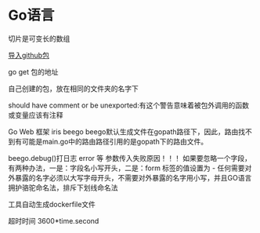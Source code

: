 # Go语言
切片是可变长的数组

[导入github包]()

go get 包的地址

自己创建的包，放在相同的文件夹的名字下

should have comment or be unexported:有这个警告意味着被包外调用的函数或变量应该有注释

Go Web 框架
iris
beego
beego默认生成文件在gopath路径下，因此，路由找不到有可能是main.go中的路由路径引用的是gopath下的路由文件。

beego.debug()打日志 error 等
参数传入失败原因！！！
如果要忽略一个字段，有两种办法，一是：字段名小写开头，二是：form 标签的值设置为 -
任何需要对外暴露的名字必须以大写字母开头，不需要对外暴露的名字用小写，并且GO语言拥护骆驼命名法，排斥下划线命名法


工具自动生成dockerfile文件

超时时间
3600*time.second


